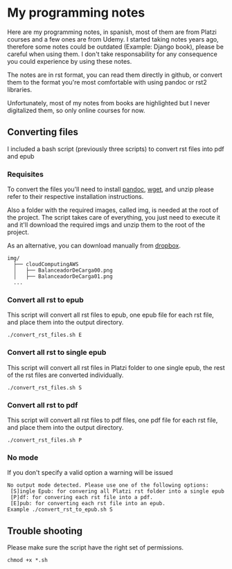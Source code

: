 ﻿# My programming notes

Here are my programming notes, in spanish, most of them are from Platzi courses and a few ones are from Udemy. I started taking notes years ago, therefore some notes could be outdated (Example: Django book), please be careful when using them. I don't take responsability for any consequence you could experience by using these notes. 

The notes are in rst format, you can read them directly in github, or convert them to the format you're most comfortable with using pandoc or rst2 libraries. 

Unfortunately, most of my notes from books are highlighted but I never digitalized them, so only online courses for now.

## Converting files

I included a bash script (previously three scripts) to convert rst files into pdf and epub 

### Requisites

To convert the files you'll need to install [pandoc](https://pandoc.org/installing.html), [wget](https://www.gnu.org/software/wget/), and unzip please refer to their respective installation instructions.

Also a folder with the required images, called img, is needed at the root of the project. The script takes care of everything, you just need to execute it and it'll download the required imgs and unzip them to the root of the project.

As an alternative, you can download manually from [dropbox](https://www.dropbox.com/s/j0jdt3htbj30jho/img.zip?dl=0). 

```
img/
  ├── cloudComputingAWS
  │   ├── BalanceadorDeCarga00.png
  │   ├── BalanceadorDeCarga01.png
  ...
```

### Convert all rst to epub

This script will convert all rst files to epub, one epub file for each rst file, and place them into the output directory.

```
./convert_rst_files.sh E
```

### Convert all rst to single epub

This script will convert all rst files in Platzi folder to one single epub, the rest of the rst files are converted individually.

```
./convert_rst_files.sh S
```

### Convert all rst to pdf

This script will convert all rst files to pdf files, one pdf file for each rst file, and place them into the output directory.

```
./convert_rst_files.sh P
```

### No mode

If you don't specify a valid option a warning will be issued

```
No output mode detected. Please use one of the following options: 
 [S]ingle Epub: for convering all Platzi rst folder into a single epub
 [P]df: for convering each rst file into a pdf.
 [E]pub: for converting each rst file into an epub.
Example ./convert_rst_to_epub.sh S
```

## Trouble shooting

Please make sure the script have the right set of permissions.

```
chmod +x *.sh
```
